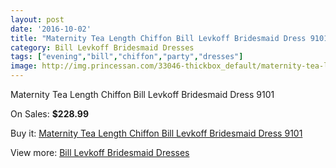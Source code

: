 ```yaml
---
layout: post
date: '2016-10-02'
title: "Maternity Tea Length Chiffon Bill Levkoff Bridesmaid Dress 9101"
category: Bill Levkoff Bridesmaid Dresses
tags: ["evening","bill","chiffon","party","dresses"]
image: http://img.princessan.com/33046-thickbox_default/maternity-tea-length-chiffon-bill-levkoff-bridesmaid-dress-9101.jpg
---
```

Maternity Tea Length Chiffon Bill Levkoff Bridesmaid Dress 9101

On Sales: **$228.99**
<a href="https://www.princessan.com/en/15304-maternity-tea-length-chiffon-bill-levkoff-bridesmaid-dress-9101.html"><amp-img layout="responsive" width="600" height="600" src="//img.princessan.com/33046-thickbox_default/maternity-tea-length-chiffon-bill-levkoff-bridesmaid-dress-9101.jpg" alt="Maternity Tea Length Chiffon Bill Levkoff Bridesmaid Dress 9101 0" /></a>

Buy it: [Maternity Tea Length Chiffon Bill Levkoff Bridesmaid Dress 9101](https://www.princessan.com/en/15304-maternity-tea-length-chiffon-bill-levkoff-bridesmaid-dress-9101.html "Maternity Tea Length Chiffon Bill Levkoff Bridesmaid Dress 9101")

View more: [Bill Levkoff Bridesmaid Dresses](https://www.princessan.com/en/110- "Bill Levkoff Bridesmaid Dresses")